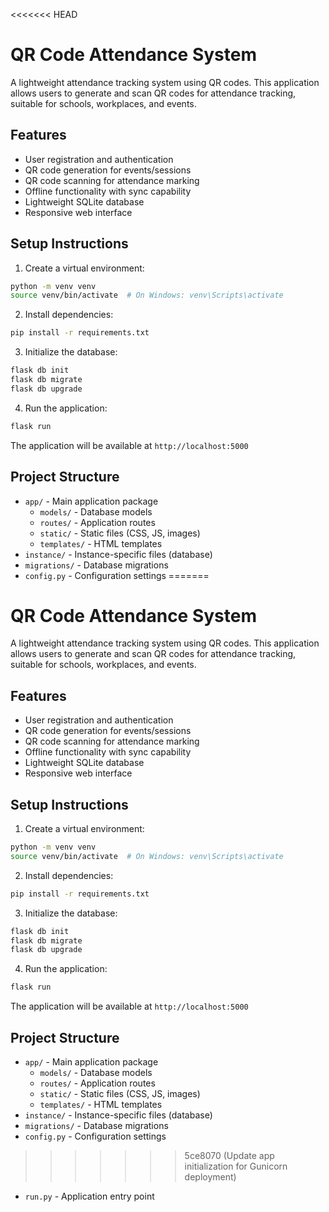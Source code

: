 <<<<<<< HEAD
# QR Code Attendance System

A lightweight attendance tracking system using QR codes. This application allows users to generate and scan QR codes for attendance tracking, suitable for schools, workplaces, and events.

## Features

- User registration and authentication
- QR code generation for events/sessions
- QR code scanning for attendance marking
- Offline functionality with sync capability
- Lightweight SQLite database
- Responsive web interface

## Setup Instructions

1. Create a virtual environment:
```bash
python -m venv venv
source venv/bin/activate  # On Windows: venv\Scripts\activate
```

2. Install dependencies:
```bash
pip install -r requirements.txt
```

3. Initialize the database:
```bash
flask db init
flask db migrate
flask db upgrade
```

4. Run the application:
```bash
flask run
```

The application will be available at `http://localhost:5000`

## Project Structure

- `app/` - Main application package
  - `models/` - Database models
  - `routes/` - Application routes
  - `static/` - Static files (CSS, JS, images)
  - `templates/` - HTML templates
- `instance/` - Instance-specific files (database)
- `migrations/` - Database migrations
- `config.py` - Configuration settings
=======
# QR Code Attendance System

A lightweight attendance tracking system using QR codes. This application allows users to generate and scan QR codes for attendance tracking, suitable for schools, workplaces, and events.

## Features

- User registration and authentication
- QR code generation for events/sessions
- QR code scanning for attendance marking
- Offline functionality with sync capability
- Lightweight SQLite database
- Responsive web interface

## Setup Instructions

1. Create a virtual environment:
```bash
python -m venv venv
source venv/bin/activate  # On Windows: venv\Scripts\activate
```

2. Install dependencies:
```bash
pip install -r requirements.txt
```

3. Initialize the database:
```bash
flask db init
flask db migrate
flask db upgrade
```

4. Run the application:
```bash
flask run
```

The application will be available at `http://localhost:5000`

## Project Structure

- `app/` - Main application package
  - `models/` - Database models
  - `routes/` - Application routes
  - `static/` - Static files (CSS, JS, images)
  - `templates/` - HTML templates
- `instance/` - Instance-specific files (database)
- `migrations/` - Database migrations
- `config.py` - Configuration settings
>>>>>>> 5ce8070 (Update app initialization for Gunicorn deployment)
- `run.py` - Application entry point 